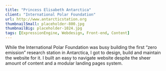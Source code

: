 ```yaml
---
title: "Princess Elisabeth Antarctica"
client: "International Polar Foundation"
url: http://www.antarcticstation.org
thumbnailSmall: placeholder-800.jpg
thumbnailBig: placeholder-1024.jpg
tags: [ExpressionEngine, Webdesign, Front-end, Content]
---
```


While the International Polar Foundation was busy building the first “zero emission” research station in Antarctica, I got to design, build and maintain the website for it. I built an easy to navigate website despite the sheer amount of content and a modular landing pages system.
